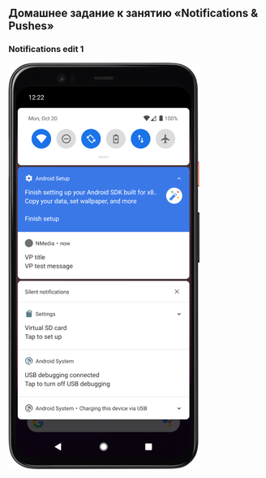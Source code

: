 ## Домашнее задание к занятию «Notifications & Pushes»


###     Notifications   edit 1

![Screenshot](img/Screenshot_Notification_800.png)


